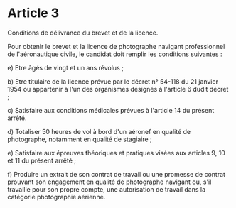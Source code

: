 # Article 3

Conditions de délivrance du brevet et de la licence.

Pour obtenir le brevet et la licence de photographe navigant professionnel de l'aéronautique civile, le candidat doit remplir les conditions suivantes :

e) Etre âgés de vingt et un ans révolus ;

b) Etre titulaire de la licence prévue par le décret n° 54-118 du 21 janvier 1954 ou appartenir à l'un des organismes désignés à l'article 6 dudit décret ;

c) Satisfaire aux conditions médicales prévues à l'article 14 du présent arrêté.

d) Totaliser 50 heures de vol à bord d'un aéronef en qualité de photographe, notamment en qualité de stagiaire ;

e) Satisfaire aux épreuves théoriques et pratiques visées aux articles 9, 10 et 11 du présent arrêté ;

f) Produire un extrait de son contrat de travail ou une promesse de contrat prouvant son engagement en qualité de photographe navigant ou, s'il travaille pour son propre compte, une autorisation de travail dans la catégorie photographie aérienne.
